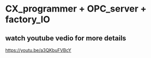# CX_programmer + OPC_server + factory_IO

## watch youtube vedio for more details 
https://youtu.be/a3QKbuFVBcY
